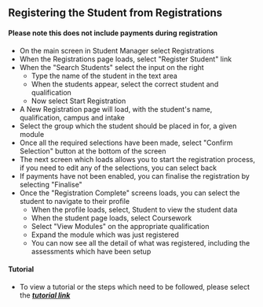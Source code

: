 ## **Registering the Student from Registrations**

#### **Please note this does not include payments during registration**

- On the main screen in Student Manager select Registrations
- When the Registrations page loads, select "Register Student" link
- When the "Search Students" select the input on the right
	- Type the name of the student in the text area
	- When the students appear, select the correct student and qualification
	- Now select Start Registration
- A New Registration page will load, with the student's name, qualification, campus and intake
- Select the group which the student should be placed in for, a given module
- Once all the required selections have been made, select "Confirm Selection" button at the bottom of the screen
- The next screen which loads allows you to start the registration process, if you need to edit any of the selections, you can select back
- If payments have not been enabled, you can finalise the registration by selecting "Finalise"
- Once the "Registration Complete" screens loads, you can select the student to navigate to their profile
	- When the profile loads, select, Student to view the student data
	- When the student page loads, select Coursework
	- Select "View Modules" on the appropriate qualification
	- Expand the module which was just registered 
	- You can now see all the detail of what was registered, including the assessments which have been setup


#### **Tutorial**
- To view a tutorial or the steps which need to be followed, please select the [**_tutorial link_**](https://www.iorad.com/player/137632/Registering-modules-from-Registrations)